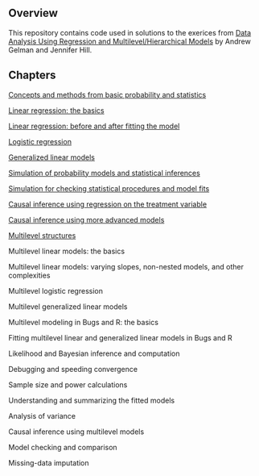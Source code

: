 
<!-- README.md is generated from README.Rmd. Please edit that file -->

## Overview

This repository contains code used in solutions to the exerices from
[Data Analysis Using Regression and Multilevel/Hierarchical
Models](http://www.stat.columbia.edu/~gelman/arm/) by Andrew Gelman and
Jennifer Hill.

## Chapters

[Concepts and methods from basic probability and
statistics](https://github.com/johnson-shuffle/solutions/tree/master/arm/ch02)

[Linear regression: the
basics](https://github.com/johnson-shuffle/solutions/tree/master/arm/ch03)

[Linear regression: before and after fitting the
model](https://github.com/johnson-shuffle/solutions/tree/master/arm/ch04)

[Logistic
regression](https://github.com/johnson-shuffle/solutions/tree/master/arm/ch05)

[Generalized linear
models](https://github.com/johnson-shuffle/solutions/tree/master/arm/ch06)

[Simulation of probability models and statistical
inferences](https://github.com/johnson-shuffle/solutions/tree/master/arm/ch07)

[Simulation for checking statistical procedures and model
fits](https://github.com/johnson-shuffle/solutions/tree/master/arm/ch08)

[Causal inference using regression on the treatment
variable](https://github.com/johnson-shuffle/solutions/tree/master/arm/ch09)

[Causal inference using more advanced
models](https://github.com/johnson-shuffle/solutions/tree/master/arm/ch10)

[Multilevel
structures](https://github.com/johnson-shuffle/solutions/tree/master/arm/ch11)

Multilevel linear models: the basics

Multilevel linear models: varying slopes, non-nested models, and other
complexities

Multilevel logistic regression

Multilevel generalized linear models

Multilevel modeling in Bugs and R: the basics

Fitting multilevel linear and generalized linear models in Bugs and R

Likelihood and Bayesian inference and computation

Debugging and speeding convergence

Sample size and power calculations

Understanding and summarizing the fitted models

Analysis of variance

Causal inference using multilevel models

Model checking and comparison

Missing-data imputation
